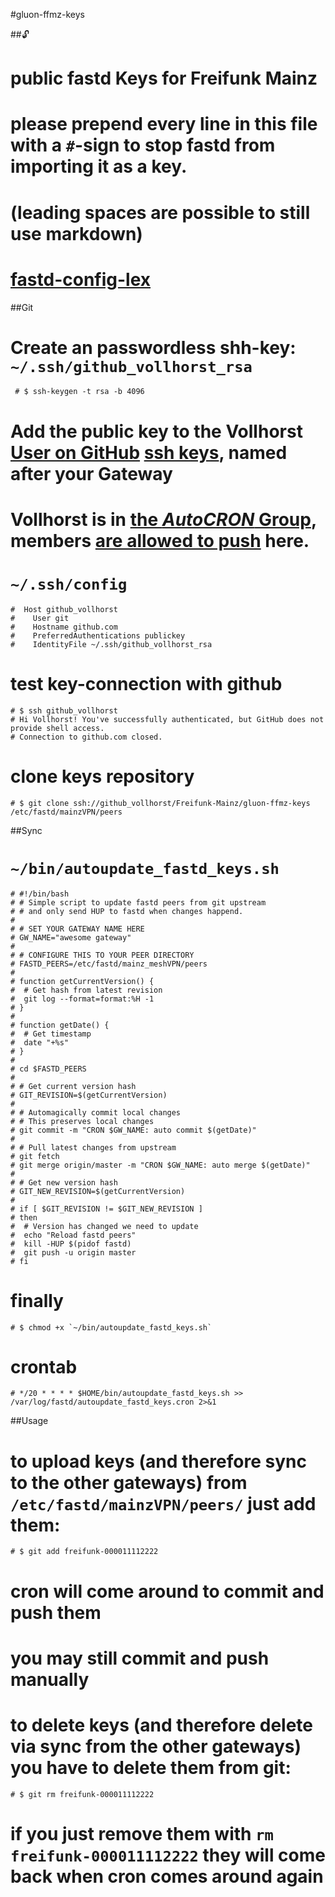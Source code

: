 #gluon-ffmz-keys

##:unlock:

 # public __fastd__ Keys for Freifunk Mainz

 # please prepend every line in this file with a `#`-sign to stop __fastd__ from importing it as a key.

 # (leading spaces are possible to still use markdown)

 # [fastd-config-lex](http://git.universe-factory.net/fastd/tree/src/lex.c#n471)

##Git

 # Create an passwordless shh-key: `~/.ssh/github_vollhorst_rsa`

     # $ ssh-keygen -t rsa -b 4096

 # Add the public key to the __Vollhorst__ [User on GitHub](https://github.com/Vollhorst) [ssh keys](https://github.com/settings/ssh), named after your Gateway

 # __Vollhorst__ is in [the _AutoCRON_ Group](https://github.com/orgs/Freifunk-Mainz/teams/autocron), members [are allowed to push](https://github.com/Freifunk-Mainz/gluon-ffmz-keys/settings/collaboration) here.

 # `~/.ssh/config`

    #  Host github_vollhorst
    #    User git
    #    Hostname github.com
    #    PreferredAuthentications publickey
    #    IdentityFile ~/.ssh/github_vollhorst_rsa

 # test key-connection with github

    # $ ssh github_vollhorst
    # Hi Vollhorst! You've successfully authenticated, but GitHub does not provide shell access.
    # Connection to github.com closed.

 # clone keys repository

    # $ git clone ssh://github_vollhorst/Freifunk-Mainz/gluon-ffmz-keys /etc/fastd/mainzVPN/peers

##Sync

 # `~/bin/autoupdate_fastd_keys.sh`

    # #!/bin/bash
    # # Simple script to update fastd peers from git upstream
    # # and only send HUP to fastd when changes happend.
    #
    # # SET YOUR GATEWAY NAME HERE
    # GW_NAME="awesome gateway"
    #
    # # CONFIGURE THIS TO YOUR PEER DIRECTORY
    # FASTD_PEERS=/etc/fastd/mainz_meshVPN/peers
    #
    # function getCurrentVersion() {
    #  # Get hash from latest revision
    #  git log --format=format:%H -1
    # }
    #
    # function getDate() {
    #  # Get timestamp
    #  date "+%s"
    # }
    #
    # cd $FASTD_PEERS
    #
    # # Get current version hash
    # GIT_REVISION=$(getCurrentVersion)
    #
    # # Automagically commit local changes
    # # This preserves local changes
    # git commit -m "CRON $GW_NAME: auto commit $(getDate)"
    #
    # # Pull latest changes from upstream
    # git fetch
    # git merge origin/master -m "CRON $GW_NAME: auto merge $(getDate)"
    #
    # # Get new version hash
    # GIT_NEW_REVISION=$(getCurrentVersion)
    #
    # if [ $GIT_REVISION != $GIT_NEW_REVISION ]
    # then
    #  # Version has changed we need to update
    #  echo "Reload fastd peers"
    #  kill -HUP $(pidof fastd)
    #  git push -u origin master
    # fi

 # finally

    # $ chmod +x `~/bin/autoupdate_fastd_keys.sh`

 # crontab

    # */20 * * * * $HOME/bin/autoupdate_fastd_keys.sh >> /var/log/fastd/autoupdate_fastd_keys.cron 2>&1

##Usage

 # to __upload__ keys (and therefore sync to the other gateways) from `/etc/fastd/mainzVPN/peers/` just add them:

    # $ git add freifunk-000011112222

 # cron will come around to commit and push them

 # you may still commit and push manually

 # to __delete__ keys (and therefore delete via sync from the other gateways) you have to delete them from git:

    # $ git rm freifunk-000011112222

 # if you just remove them with `rm freifunk-000011112222` they will come back when cron comes around again
